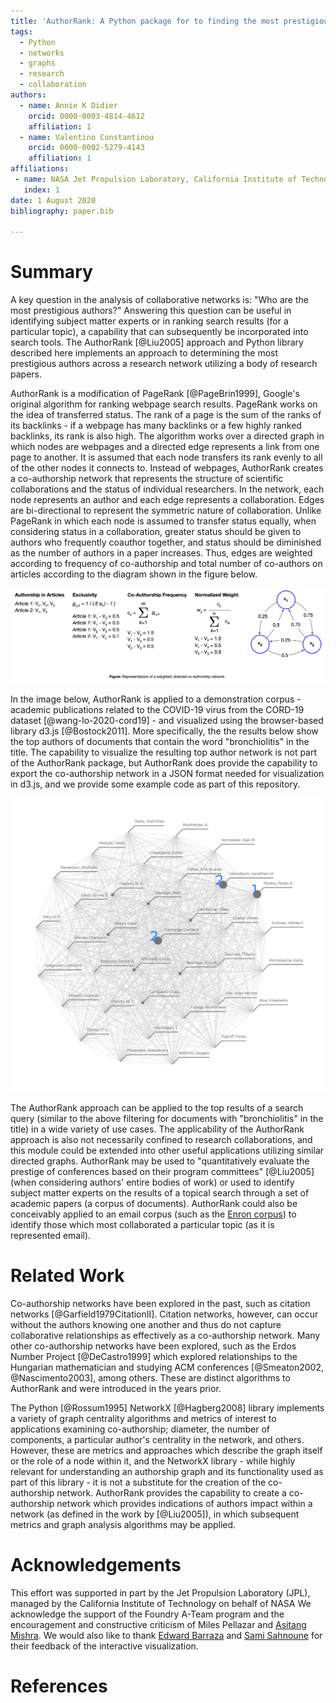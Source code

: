 ```yaml
---
title: 'AuthorRank: A Python package for to finding the most prestigious authors in a scientific collaboration network'
tags:
  - Python
  - networks
  - graphs
  - research
  - collaboration
authors:
  - name: Annie K Didier
    orcid: 0000-0003-4814-4612
    affiliation: 1
  - name: Valentino Constantinou
    orcid: 0000-0002-5279-4143
    affiliation: 1
affiliations:
 - name: NASA Jet Propulsion Laboratory, California Institute of Technology
   index: 1
date: 1 August 2020
bibliography: paper.bib

---
```


# Summary

A key question in the analysis of collaborative networks is: "Who are 
the most prestigious authors?" Answering this question can be useful 
in identifying subject matter experts or in ranking search results (for 
a particular topic), a capability that can subsequently be incorporated 
into search tools. The AuthorRank [@Liu2005] approach and Python library 
described here implements an approach to determining the most prestigious authors across a 
research network utilizing a body of research papers.

AuthorRank is a modification of PageRank [@PageBrin1999], Google's original algorithm 
for ranking webpage search results. PageRank works on the idea of 
transferred status. The rank of a page is the sum of the ranks of its 
backlinks - if a webpage has many backlinks or a few highly ranked 
backlinks, its rank is also high. The algorithm works over a directed 
graph in which nodes are webpages and a directed edge represents a 
link from one page to another. It is assumed that each node transfers 
its rank evenly to all of the other nodes it connects to. Instead of 
webpages, AuthorRank creates a co-authorship network that represents 
the structure of scientific collaborations and the status of individual 
researchers. In the network, each node represents an author and each 
edge represents a collaboration. Edges are bi-directional to represent 
the symmetric nature of collaboration. Unlike PageRank in which each 
node is assumed to transfer status equally, when considering status 
in a collaboration, greater status should be given to authors who 
frequently coauthor together, and status should be diminished as the 
number of authors in a paper increases. Thus, edges are weighted 
according to frequency of co-authorship and total number of co-authors 
on articles according to the diagram shown in the figure below. 

![AuthorRank graph construction and formulation.](../images/coauthorship_graph.png)

In the image below, AuthorRank is applied to a demonstration corpus - 
academic publications related to the COVID-19 virus 
from the CORD-19 dataset [@wang-lo-2020-cord19] - and visualized 
using the browser-based library d3.js [@Bostock2011]. More specifically, 
the the results below show the top authors of documents that contain 
the word "bronchiolitis" in the title. 
The  capability to visualize the resulting top author network 
is not part of the AuthorRank package, but AuthorRank does provide the 
capability to export the 
co-authorship network in a JSON format needed for visualization in d3.js, 
and we provide some example code as part of this repository.

![d3.js visualization of "bronchiolitis" documents in the CORD-19 dataset](../images/d3_cord.png)

The AuthorRank approach can be applied to the top results of a 
search query (similar to the above filtering for documents with "bronchiolitis" 
in the title) in a wide variety of use cases. 
The applicability of the AuthorRank approach is also not 
necessarily confined to research 
collaborations, and this module could be extended into other useful 
applications utilizing similar directed graphs. AuthorRank may be 
used to "quantitatively evaluate the prestige of conferences based on 
their program committees" [@Liu2005] (when considering authors' entire 
bodies of work) or used to identify subject matter experts on the 
results of a topical search through a set of academic papers (a corpus 
of documents). AuthorRank could also be conceivably applied to an email 
corpus (such as the [Enron corpus](https://www.cs.cmu.edu/~enron/)) to 
identify those which most collaborated 
a particular topic (as it is represented email).

# Related Work 

Co-authorship networks have been explored in the past, such as citation 
networks [@Garfield1979CitationII]. Citation networks, however, can occur without the authors 
knowing one another and thus do not capture collaborative relationships 
as effectively as a co-authorship network. Many other co-authorship 
networks have been explored, such as the Erdos Number Project [@DeCastro1999] which explored 
relationships to the Hungarian mathematician and studying ACM 
conferences [@Smeaton2002, @Nascimento2003], among others. These are distinct 
algorithms to AuthorRank and were introduced in the years prior. 

The Python [@Rossum1995] NetworkX [@Hagberg2008] library implements a variety of graph centrality 
algorithms and metrics of interest to applications examining co-authorship; 
diameter, the number of components, a particular author's centrality 
in the network, and others. However, these are metrics and approaches which 
describe the graph itself or the role of a node within it, and the NetworkX 
library - while highly relevant for understanding an authorship graph 
and its functionality used as part of this library - it is not a 
substitute for the creation of the co-authorship network. AuthorRank 
provides the capability to create a 
co-authorship network which provides indications of authors impact 
within a network (as defined in the work by [@Liu2005]), 
in which subsequent metrics and graph analysis algorithms may be applied. 

# Acknowledgements

This effort was supported in part by the Jet Propulsion Laboratory (JPL), 
managed by the California Institute of Technology on behalf of NASA
We acknowledge the support of the Foundry A-Team program and the 
encouragement and constructive criticism of Miles Pellazar and [Asitang 
Mishra](https://github.com/asitang). We would also like to thank 
[Edward Barraza](https://github.com/edwardbarraza) and 
[Sami Sahnoune](https://github.com/samisahn) for their feedback 
of the interactive visualization. 

# References
